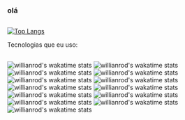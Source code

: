 ### olá
##

[![Top Langs](https://github-readme-stats.vercel.app/api/top-langs/?username=enascentedev)](https://github.com/enascentedev/github-readme-stats)

Tecnologias que eu uso:
##
![willianrod's wakatime stats](https://img.shields.io/badge/GitHub-100000?style=for-the-badge&logo=github&logoColor=white)
![willianrod's wakatime stats](https://img.shields.io/badge/HTML-239120?style=for-the-badge&logo=html5&logoColor=white)
![willianrod's wakatime stats](https://img.shields.io/badge/CSS-239120?&style=for-the-badge&logo=css3&logoColor=white)
![willianrod's wakatime stats](https://img.shields.io/badge/Node.js-43853D?style=for-the-badge&logo=node.js&logoColor=white)
![willianrod's wakatime stats](https://img.shields.io/badge/JavaScript-323330?style=for-the-badge&logo=javascript&logoColor=F7DF1E)
![willianrod's wakatime stats](https://img.shields.io/badge/TypeScript-007ACC?style=for-the-badge&logo=typescript&logoColor=white)
![willianrod's wakatime stats](https://img.shields.io/badge/Java-ED8B00?style=for-the-badge&logo=java&logoColor=white)
![willianrod's wakatime stats](https://img.shields.io/badge/React-20232A?style=for-the-badge&logo=react&logoColor=61DAFB)
![willianrod's wakatime stats](https://img.shields.io/badge/Angular-DD0031?style=for-the-badge&logo=angular&logoColor=white)
![willianrod's wakatime stats](https://img.shields.io/badge/Bootstrap-563D7C?style=for-the-badge&logo=bootstrap&logoColor=white)
![willianrod's wakatime stats](https://img.shields.io/badge/Spring-6DB33F?style=for-the-badge&logo=spring&logoColor=white)
![willianrod's wakatime stats](https://img.shields.io/badge/PostgreSQL-316192?style=for-the-badge&logo=postgresql&logoColor=white)
![willianrod's wakatime stats](https://img.shields.io/badge/Netlify-00C7B7?style=for-the-badge&logo=netlify&logoColor=white)
